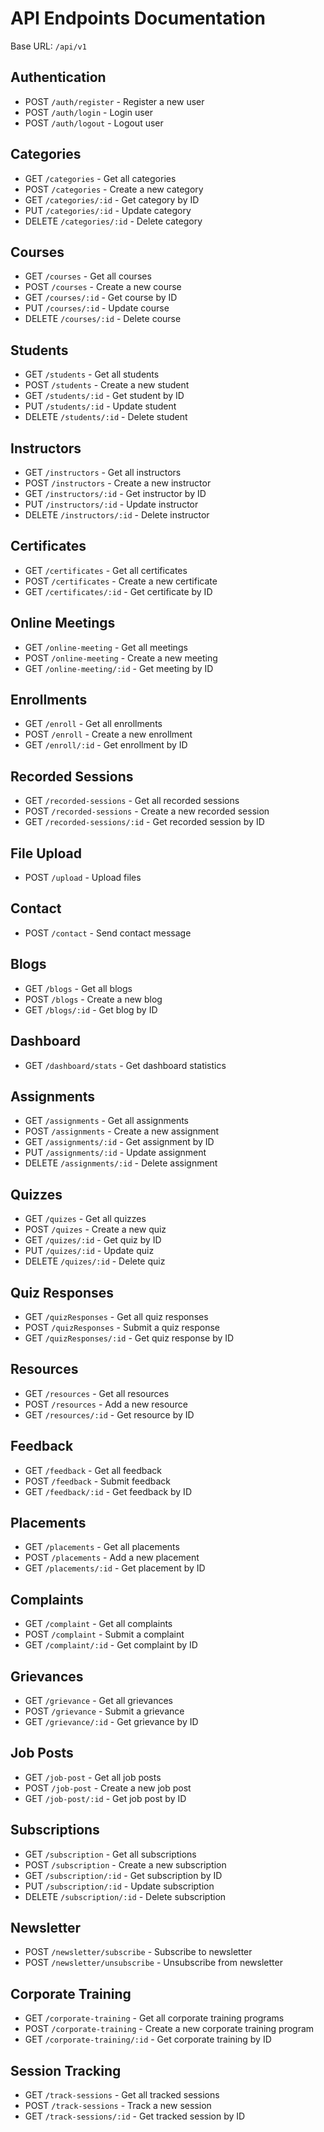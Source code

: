 # API Endpoints Documentation

Base URL: `/api/v1`

## Authentication
- POST `/auth/register` - Register a new user
- POST `/auth/login` - Login user
- POST `/auth/logout` - Logout user

## Categories
- GET `/categories` - Get all categories
- POST `/categories` - Create a new category
- GET `/categories/:id` - Get category by ID
- PUT `/categories/:id` - Update category
- DELETE `/categories/:id` - Delete category

## Courses
- GET `/courses` - Get all courses
- POST `/courses` - Create a new course
- GET `/courses/:id` - Get course by ID
- PUT `/courses/:id` - Update course
- DELETE `/courses/:id` - Delete course

## Students
- GET `/students` - Get all students
- POST `/students` - Create a new student
- GET `/students/:id` - Get student by ID
- PUT `/students/:id` - Update student
- DELETE `/students/:id` - Delete student

## Instructors
- GET `/instructors` - Get all instructors
- POST `/instructors` - Create a new instructor
- GET `/instructors/:id` - Get instructor by ID
- PUT `/instructors/:id` - Update instructor
- DELETE `/instructors/:id` - Delete instructor

## Certificates
- GET `/certificates` - Get all certificates
- POST `/certificates` - Create a new certificate
- GET `/certificates/:id` - Get certificate by ID

## Online Meetings
- GET `/online-meeting` - Get all meetings
- POST `/online-meeting` - Create a new meeting
- GET `/online-meeting/:id` - Get meeting by ID

## Enrollments
- GET `/enroll` - Get all enrollments
- POST `/enroll` - Create a new enrollment
- GET `/enroll/:id` - Get enrollment by ID

## Recorded Sessions
- GET `/recorded-sessions` - Get all recorded sessions
- POST `/recorded-sessions` - Create a new recorded session
- GET `/recorded-sessions/:id` - Get recorded session by ID

## File Upload
- POST `/upload` - Upload files

## Contact
- POST `/contact` - Send contact message

## Blogs
- GET `/blogs` - Get all blogs
- POST `/blogs` - Create a new blog
- GET `/blogs/:id` - Get blog by ID

## Dashboard
- GET `/dashboard/stats` - Get dashboard statistics

## Assignments
- GET `/assignments` - Get all assignments
- POST `/assignments` - Create a new assignment
- GET `/assignments/:id` - Get assignment by ID
- PUT `/assignments/:id` - Update assignment
- DELETE `/assignments/:id` - Delete assignment

## Quizzes
- GET `/quizes` - Get all quizzes
- POST `/quizes` - Create a new quiz
- GET `/quizes/:id` - Get quiz by ID
- PUT `/quizes/:id` - Update quiz
- DELETE `/quizes/:id` - Delete quiz

## Quiz Responses
- GET `/quizResponses` - Get all quiz responses
- POST `/quizResponses` - Submit a quiz response
- GET `/quizResponses/:id` - Get quiz response by ID

## Resources
- GET `/resources` - Get all resources
- POST `/resources` - Add a new resource
- GET `/resources/:id` - Get resource by ID

## Feedback
- GET `/feedback` - Get all feedback
- POST `/feedback` - Submit feedback
- GET `/feedback/:id` - Get feedback by ID

## Placements
- GET `/placements` - Get all placements
- POST `/placements` - Add a new placement
- GET `/placements/:id` - Get placement by ID

## Complaints
- GET `/complaint` - Get all complaints
- POST `/complaint` - Submit a complaint
- GET `/complaint/:id` - Get complaint by ID

## Grievances
- GET `/grievance` - Get all grievances
- POST `/grievance` - Submit a grievance
- GET `/grievance/:id` - Get grievance by ID

## Job Posts
- GET `/job-post` - Get all job posts
- POST `/job-post` - Create a new job post
- GET `/job-post/:id` - Get job post by ID

## Subscriptions
- GET `/subscription` - Get all subscriptions
- POST `/subscription` - Create a new subscription
- GET `/subscription/:id` - Get subscription by ID
- PUT `/subscription/:id` - Update subscription
- DELETE `/subscription/:id` - Delete subscription

## Newsletter
- POST `/newsletter/subscribe` - Subscribe to newsletter
- POST `/newsletter/unsubscribe` - Unsubscribe from newsletter

## Corporate Training
- GET `/corporate-training` - Get all corporate training programs
- POST `/corporate-training` - Create a new corporate training program
- GET `/corporate-training/:id` - Get corporate training by ID

## Session Tracking
- GET `/track-sessions` - Get all tracked sessions
- POST `/track-sessions` - Track a new session
- GET `/track-sessions/:id` - Get tracked session by ID 